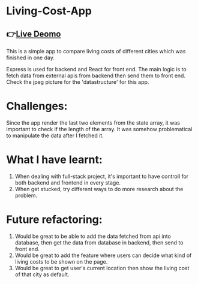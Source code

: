 

# Living-Cost-App
## 👉[Live Deomo](https://living-cost-app-client-nikkizhou.vercel.app/)  

This is a simple app to compare living costs of different cities which was finished in one day.

Express is used for backend and React for front end. The main logic is to fetch data from external apis from backend then send them to front end.
Check the jpeg picture for the 'datastructure' for this app.

# Challenges:
Since the app render the last two elements from the state array, it was important to check if the length of the array.
It was somehow problematical to manipulate the data after I fetched it.


# What I have learnt:
1. When dealing with full-stack project, it's important to have controll for both backend and frontend in every stage.
2. When get stucked, try different ways to do more research about the problem.


# Future refactoring:
1. Would be great to be able to add the data fetched from api into database, then get the data from database in backend, then send to front end.
2. Would be great to add the feature where users can decide what kind of living costs to be shown on the page.
3. Would be great to get user's current location then show the living cost of that city as default.
